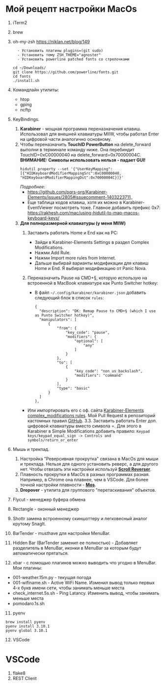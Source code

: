 # Мой рецепт настройки MacOs
1. iTerm2
2. brew
3. oh-my-zsh https://niklan.net/blog/149
    ```
      - Установить плагины plugins=(git sudo)
      - Установить тему ZSH_THEME="agnoster"
      - Установить powerline patched fonts со стрелочками

    cd ~/Downloads/
    git clone https://github.com/powerline/fonts.git
    cd fonts
    ./install.sh
    ```

4. Командлайн утилиты:
    - htop
    - gping
    - ncftp

4. KeyBindings.
	1. **Karabiner** - мощная программа переназначения клавиш. Использовал для внешней клавиатуры MIIW, чтобы работал Enter на цифровой части аналогично основному.
	2. Чтобы переназначить **TouchID PowerButton** на delete_forward выполни в терминале команду ниже. Она перебиндит TouchID=0xC00000040 на delete_forward=0x70000004C. **ВНИМАНИЕ: Символы использовать нельзя - падает GUI!**   
        ```
        hidutil property --set '{"UserKeyMapping":[{"HIDKeyboardModifierMappingSrc":0xC00000040, "HIDKeyboardModifierMappingDst":0x70000004C}]}'
        ```
	    _Подробнее_: 
          - https://github.com/pqrs-org/Karabiner-Elements/issues/2805#issuecomment-1403223711_
	      - Еще таблица кодов клавиш, хотя их можно в Karabiner-EventViewer посмотреть тоже. Главное добавить префикс 0x7: https://rakhesh.com/mac/using-hidutil-to-map-macos-keyboard-keys/ 
    3. **Для полноразмерной клавиатуры (у меня MIIW)**
        1. Заставить работать Home и End как на PC:
            - Зайди в Karabiner-Elements Settings в раздел Complex Modifications.
            - Нажми Add Rule.
            - Нажми Import more rules from Internet.
            - Дальше выбирай варианты модификации для клавиш Home и End. Я выбирал модификацию от Panic Nova.
      
        2. Переназначить Pause на CMD+§, которую использую на встроенной в MacBook клавиатуре как Punto Switcher hotkey: 
            - В файл `~/.config/karabiner/karabiner.json` добавить следующий блок в список `rules`:
              ```
              {
                "description": "DK: Remap Pause to CMD+§ (which I use as Punto Switcher hotkey)",
                "manipulators": [
                    {
                        "from": {
                            "key_code": "pause",
                            "modifiers": {
                                "optional": [
                                    "any"
                                ]
                            }
                        },
                        "to": [
                            {
                                "key_code": "non_us_backslash",
                                "modifiers": "command"
                            }
                        ],
                        "type": "basic"
                    }                            
                ]
              },      
              ```
          - Или импортировать его с оф. сайта [Karabiner-Elements complex_modifications rules](https://ke-complex-modifications.pqrs.org/#dk_pause_to_cmd-non_us_backslash). Мой Pull Request в репозиторий кастомных правил [GitHub](https://github.com/pqrs-org/KE-complex_modifications/pull/1392).
    3.3. Заставить работать Enter доп. цифровой клавиатуры вместо символа =. Для этого в Karabiner в Simple Modifications добавить правило: ```Keypad keys/keypad_equal_sign -> Controls and symbols/return_or_enter```
5. Мышь и трекпад. 
    1. Настройка "Реверсивная прокрутка" связана в MacOs для мыши и трекпада. Нельзя для одного установить реверс, а для другого нет. Чтобы отвязать эти настройки используй **[Scroll Reverser](https://pilotmoon.com/scrollreverser/)**. 
    2. Плавность прокрутки в MacOs в разных программах разная. Например, в Chrome она плавнее, чем в VSCode. Для более точной настройки плавности - **[Mos](https://mos.caldis.me/)**.
    3. **Dropover** - утилита для группового "перетаскивания" объектов.
5. Flycut - менеджер буфера обмена
6. Rectangle - оконный менеджер
7. Shottr замена встроенному скиншоттеру и легковесный аналог крутому SnagIt.
8. BarTender - musthave для настройки MenuBar.
9. Hidden Bar (BarTender заменил ее полностью) - Добавляет разделитель в MenuBar, иконки в MenuBar за которым будут автоматически прятаться.
10. xbar - с помощью плагинов можно выводить что угодно в MenuBar. Мои плагины:
  - 001-weather.15m.py - текущая погода
  - 001-wifiname.sh - Active WiFi Name. Изменил вывод только первых 4-х букв имени сети, чтобы занимать меньше места
  - check_internet.5s.sh - Ping Latancy. Изменить вывод, чтобы занимать меньше места
  - pomodaro.1s.sh
   
  
11. pyenv
```
brew install pyenv
pyenv install 3.10.1
pyenv global 3.10.1
```
12. VSCode


# VSCode

1. flake8
1. REST Client

